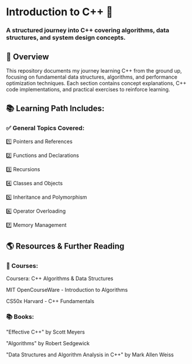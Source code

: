 # Introduction to C++ 🚀
### A structured journey into C++ covering algorithms, data structures, and system design concepts.

## 📌 Overview
This repository documents my journey learning C++ from the ground up, focusing on fundamental data structures, algorithms, and performance optimization techniques. Each section contains concept explanations, C++ code implementations, and practical exercises to reinforce learning.

## 📚 Learning Path Includes:

### ✅ General Topics Covered:
1️⃣ Pointers and References

2️⃣ Functions and Declarations

3️⃣ Recursions

4️⃣ Classes and Objects

5️⃣ Inheritance and Polymorphism

6️⃣ Operator Overloading

7️⃣ Memory Management


## 🌎 Resources & Further Reading
### 📖 Courses:

Coursera: C++ Algorithms & Data Structures

MIT OpenCourseWare - Introduction to Algorithms

CS50x Harvard - C++ Fundamentals

### 📚 Books:

"Effective C++" by Scott Meyers

"Algorithms" by Robert Sedgewick

"Data Structures and Algorithm Analysis in C++" by Mark Allen Weiss
